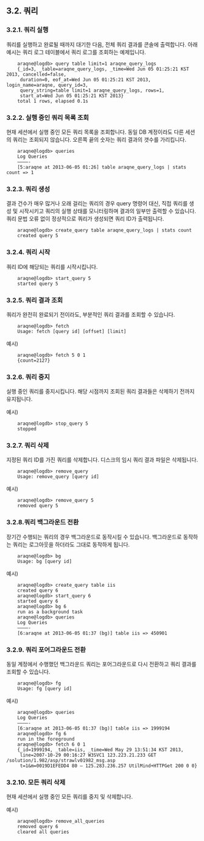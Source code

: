## 3.2. 쿼리 ##

### 3.2.1. 쿼리 실행 ###

쿼리를 실행하고 완료될 때까지 대기한 다음, 전체 쿼리 결과를 콘솔에 출력합니다. 아래 예시는 쿼리 로그 테이블에서 쿼리 로그를 조회하는 예제입니다.

~~~~
    araqne@logdb> query table limit=1 araqne_query_logs
    {_id=3, _table=araqne_query_logs, _time=Wed Jun 05 01:25:21 KST 2013, cancelled=false, 
     duration=0, eof_at=Wed Jun 05 01:25:21 KST 2013, login_name=araqne, query_id=3, 
     query_string=table limit=1 araqne_query_logs, rows=1, 
     start_at=Wed Jun 05 01:25:21 KST 2013}
	total 1 rows, elapsed 0.1s
~~~~

### 3.2.2. 실행 중인 쿼리 목록 조회 ###

현재 세션에서 실행 중인 모든 쿼리 목록을 조회합니다. 동일 DB 계정이라도 다른 세션의 쿼리는 조회되지 않습니다. 오른쪽 끝의 숫자는 쿼리 결과의 갯수를 가리킵니다.

~~~~
    araqne@logdb> queries
    Log Queries
    ————-
    [5:araqne at 2013-06-05 01:26] table araqne_query_logs | stats count => 1
~~~~

### 3.2.3. 쿼리 생성 ###

결과 건수가 매우 많거나 오래 걸리는 쿼리의 경우 query 명령어 대신, 직접 쿼리를 생성 및 시작시키고 쿼리의 실행 상태를 모니터링하며 결과의 일부만 출력할 수 있습니다. 쿼리 문법 오류 없이 정상적으로 쿼리가 생성되면 쿼리 ID가 출력됩니다.

~~~~
    araqne@logdb> create_query table araqne_query_logs | stats count
    created query 5
~~~~

### 3.2.4. 쿼리 시작 ###

쿼리 ID에 해당되는 쿼리를 시작시킵니다.

~~~~
    araqne@logdb> start_query 5
	started query 5
~~~~

### 3.2.5. 쿼리 결과 조회 ###

쿼리가 완전히 완료되기 전이라도, 부분적인 쿼리 결과를 조회할 수 있습니다.

~~~~
    araqne@logdb> fetch
    Usage: fetch [query id] [offset] [limit]
~~~~

예시)

~~~~
    araqne@logdb> fetch 5 0 1
    {count=2127}
~~~~

### 3.2.6. 쿼리 중지 ###

실행 중인 쿼리를 중지시킵니다. 해당 시점까지 조회된 쿼리 결과들은 삭제하기 전까지 유지됩니다.

예시)

~~~~
    araqne@logdb> stop_query 5
    stopped
~~~~~

### 3.2.7. 쿼리 삭제 ###

지정된 쿼리 ID를 가진 쿼리를 삭제합니다. 디스크의 임시 쿼리 결과 파일은 삭제됩니다.

~~~~
    araqne@logdb> remove_query
    Usage: remove_query [query id]
~~~~

예시)

~~~~
    araqne@logdb> remove_query 5
    removed query 5
~~~~

### 3.2.8.쿼리 백그라운드 전환 ###

장기간 수행되는 쿼리의 경우 백그라운드로 동작시킬 수 있습니다. 백그라운드로 동작하는 쿼리는 로그아웃을 하더라도 그대로 동작하게 됩니다.

~~~~
    araqne@logdb> bg
    Usage: bg [query id]
~~~~

예시)

~~~~
    araqne@logdb> create_query table iis
    created query 6
    araqne@logdb> start_query 6
    started query 6
    araqne@logdb> bg 6
    run as a background task
    araqne@logdb> queries
    Log Queries
    ————-
	[6:araqne at 2013-06-05 01:37 (bg)] table iis => 450901
~~~~

### 3.2.9. 쿼리 포어그라운드 전환 ###

동일 계정에서 수행했던 백그라운드 쿼리는 포어그라운드로 다시 전환하고 쿼리 결과를 조회할 수 있습니다.

~~~~
    araqne@logdb> fg
    Usage: fg [query id]
~~~~

예시)

~~~~
    araqne@logdb> queries
    Log Queries
    ————-
    [6:araqne at 2013-06-05 01:37 (bg)] table iis => 1999194
    araqne@logdb> fg 6
    run in the foreground
    araqne@logdb> fetch 6 0 1
    {_id=1999194, _table=iis, _time=Wed May 29 13:51:34 KST 2013, 
     line=2007-10-29 00:16:27 W3SVC1 123.223.21.233 GET /solution/1.982/asp/strawlv01982_msg.asp 
     t=1&m=0019D1EFEDD4 80 – 125.283.236.257 UtilMind+HTTPGet 200 0 0}
~~~~

### 3.2.10. 모든 쿼리 삭제 ###

현재 세션에서 실행 중인 모든 쿼리를 중지 및 삭제합니다.

예시)

~~~~
    araqne@logdb> remove_all_queries
    removed query 6
	cleared all queries
~~~~

